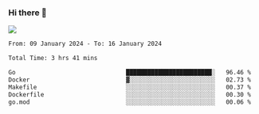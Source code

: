 ### Hi there 👋️

![](https://komarev.com/ghpvc/?username=Loner1024)

<!--START_SECTION:waka-->

```txt
From: 09 January 2024 - To: 16 January 2024

Total Time: 3 hrs 41 mins

Go                               ████████████████████████░   96.46 %
Docker                           ▓░░░░░░░░░░░░░░░░░░░░░░░░   02.73 %
Makefile                         ░░░░░░░░░░░░░░░░░░░░░░░░░   00.37 %
Dockerfile                       ░░░░░░░░░░░░░░░░░░░░░░░░░   00.30 %
go.mod                           ░░░░░░░░░░░░░░░░░░░░░░░░░   00.06 %
```

<!--END_SECTION:waka-->



